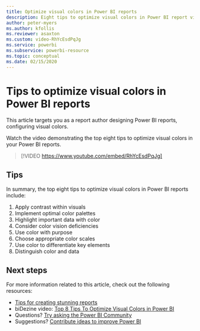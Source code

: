 ```yaml
---
title: Optimize visual colors in Power BI reports
description: Eight tips to optimize visual colors in Power BI report visuals, in Power BI Desktop or the Power BI service.
author: peter-myers
ms.author: kfollis
ms.reviewer: asaxton
ms.custom: video-RhYcEsdPqJg
ms.service: powerbi
ms.subservice: powerbi-resource
ms.topic: conceptual
ms.date: 02/15/2020
---
```


# Tips to optimize visual colors in Power BI reports

This article targets you as a report author designing Power BI reports, configuring visual colors.

Watch the video demonstrating the top eight tips to optimize visual colors in your Power BI reports.

> [!VIDEO https://www.youtube.com/embed/RhYcEsdPqJg]

## Tips

In summary, the top eight tips to optimize visual colors in Power BI reports include:

1. Apply contrast within visuals
1. Implement optimal color palettes
1. Highlight important data with color
1. Consider color vision deficiencies
1. Use color with purpose
1. Choose appropriate color scales
1. Use color to differentiate key elements
1. Distinguish color and data

## Next steps

For more information related to this article, check out the following resources:

- [Tips for creating stunning reports](../create-reports/desktop-tips-and-tricks-for-creating-reports.md)
- biDezine video: [Top 8 Tips To Optimize Visual Colors in Power BI](https://www.youtube.com/watch?v=RhYcEsdPqJg)
- Questions? [Try asking the Power BI Community](https://community.powerbi.com/)
- Suggestions? [Contribute ideas to improve Power BI](https://ideas.powerbi.com)

